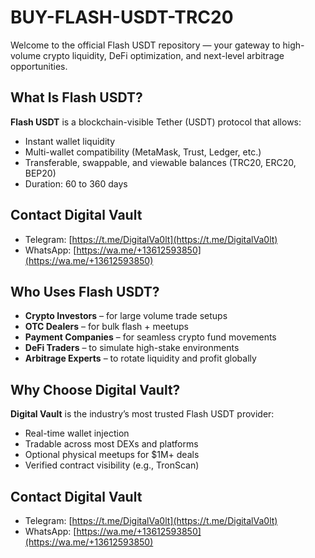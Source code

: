 # BUY-FLASH-USDT-TRC20

Welcome to the official Flash USDT repository — your gateway to high-volume crypto liquidity, DeFi optimization, and next-level arbitrage opportunities.



## What Is Flash USDT?

**Flash USDT** is a blockchain-visible Tether (USDT) protocol that allows:
-  Instant wallet liquidity
-  Multi-wallet compatibility (MetaMask, Trust, Ledger, etc.)
-  Transferable, swappable, and viewable balances (TRC20, ERC20, BEP20)
-  Duration: 60 to 360 days


##  Contact Digital Vault

-  Telegram: [https://t.me/DigitalVa0lt](https://t.me/DigitalVa0lt)  
-  WhatsApp: [https://wa.me/+13612593850](https://wa.me/+13612593850)


##  Who Uses Flash USDT?

- **Crypto Investors** – for large volume trade setups  
- **OTC Dealers** – for bulk flash + meetups  
- **Payment Companies** – for seamless crypto fund movements  
- **DeFi Traders** – to simulate high-stake environments  
- **Arbitrage Experts** – to rotate liquidity and profit globally



##  Why Choose Digital Vault?

**Digital Vault** is the industry’s most trusted Flash USDT provider:

-  Real-time wallet injection
-  Tradable across most DEXs and platforms
-  Optional physical meetups for $1M+ deals
-  Verified contract visibility (e.g., TronScan)



##  Contact Digital Vault

-  Telegram: [https://t.me/DigitalVa0lt](https://t.me/DigitalVa0lt)  
-  WhatsApp: [https://wa.me/+13612593850](https://wa.me/+13612593850)

